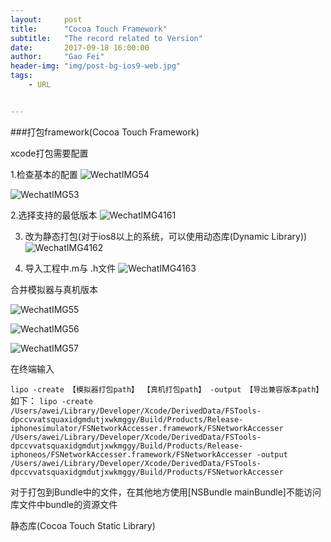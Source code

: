 ```yaml
---
layout:     post
title:      "Cocoa Touch Framework"
subtitle:   "The record related to Version"
date:       2017-09-18 16:00:00
author:     "Gao Fei"
header-img: "img/post-bg-ios9-web.jpg"
tags:
    - URL


---
```




###打包framework(Cocoa Touch Framework)

xcode打包需要配置

1.检查基本的配置
![WechatIMG54](/img/in-post/media/15111440909345/WechatIMG54.jpeg)

![WechatIMG53](./img/in-post/media/15111440909345/WechatIMG53.jpeg)

2.选择支持的最低版本
![WechatIMG4161](/img/in-post/media/15111440909345/WechatIMG4161.jpeg)

3. 改为静态打包(对于ios8以上的系统，可以使用动态库(Dynamic Library))
![WechatIMG4162](/img/in-post/media/15111440909345/WechatIMG4162.jpeg)

4. 导入工程中.m与 .h文件
![WechatIMG4163](/img/in-post/media/15111440909345/WechatIMG4163.jpeg)


合并模拟器与真机版本

![WechatIMG55](/img/in-post/media/15111440909345/WechatIMG55.jpeg)

![WechatIMG56](/img/in-post/media/15111440909345/WechatIMG56.jpeg)

![WechatIMG57](/img/in-post/media/15111440909345/WechatIMG57.jpeg)


在终端输入

`lipo -create 【模拟器打包path】 【真机打包path】 -output 【导出兼容版本path】
`
如下：
`lipo -create /Users/awei/Library/Developer/Xcode/DerivedData/FSTools-dpccvvatsquaxidgmdutjxwkmggy/Build/Products/Release-iphonesimulator/FSNetworkAccesser.framework/FSNetworkAccesser /Users/awei/Library/Developer/Xcode/DerivedData/FSTools-dpccvvatsquaxidgmdutjxwkmggy/Build/Products/Release-iphoneos/FSNetworkAccesser.framework/FSNetworkAccesser -output /Users/awei/Library/Developer/Xcode/DerivedData/FSTools-dpccvvatsquaxidgmdutjxwkmggy/Build/Products/FSNetworkAccesser`

对于打包到Bundle中的文件，在其他地方使用[NSBundle mainBundle]不能访问库文件中bundle的资源文件

静态库(Cocoa Touch Static Library)

